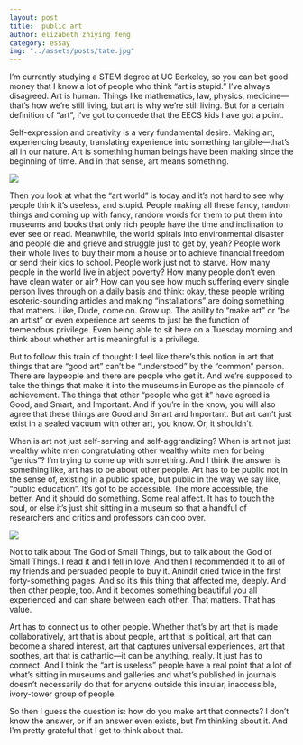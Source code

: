 ```yaml
---
layout: post
title:  public art
author: elizabeth zhiying feng
category: essay
img: "../assets/posts/tate.jpg"
---
```


I’m currently studying a STEM degree at UC Berkeley, so you can bet good money that I know a lot of people who think “art is stupid.” I’ve always disagreed. Art is human. Things like mathematics, law, physics, medicine—that’s how we’re still living, but art is why we’re still living. But for a certain definition of “art”, I’ve got to concede that the EECS kids have got a point.

Self-expression and creativity is a very fundamental desire. Making art, experiencing beauty, translating experience into something tangible—that’s all in our nature. Art is something human beings have been making since the beginning of time. And in that sense, art means something.


![](https://frontiersinblog.files.wordpress.com/2018/03/frontiers-in-psychology-cave-art-origin-modern-language.jpg)


Then you look at what the “art world” is today and it’s not hard to see why people think it’s useless, and stupid. People making all these fancy, random things and coming up with fancy, random words for them to put them into museums and books that only rich people have the time and inclination to ever see or read. Meanwhile, the world spirals into environmental disaster and people die and grieve and struggle just to get by, yeah? People work their whole lives to buy their mom a house or to achieve financial freedom or send their kids to school. People work just not to starve. How many people in the world live in abject poverty? How many people don’t even have clean water or air? How can you see how much suffering every single person lives through on a daily basis and think: okay, these people writing esoteric-sounding articles and making “installations” are doing something that matters. Like, Dude, come on. Grow up. The ability to “make art” or “be an artist” or even experience art seems to just be the function of tremendous privilege. Even being able to sit here on a Tuesday morning and think about whether art is meaningful is a privilege.

But to follow this train of thought: I feel like there’s this notion in art that things that are “good art” can’t be “understood” by the “common” person. There are laypeople and there are people who get it. And we’re supposed to take the things that make it into the museums in Europe as the pinnacle of achievement. The things that other “people who get it” have agreed is Good, and Smart, and Important. And if you’re in the know, you will also agree that these things are Good and Smart and Important. But art can’t just exist in a sealed vacuum with other art, you know. Or, it shouldn’t.

When is art not just self-serving and self-aggrandizing? When is art not just wealthy white men congratulating other wealthy white men for being “genius”? I’m trying to come up with something. And I think the answer is something like, art has to be about other people. Art has to be public not in the sense of, existing in a public space, but public in the way we say like, “public education”. It’s got to be accessible. The more accessible, the better. And it should do something. Some real affect. It has to touch the soul, or else it’s just shit sitting in a museum so that a handful of researchers and critics and professors can coo over.


![](https://paper-attachments.dropbox.com/s_CFB1C811000DD2531EC5FC5563DFEA6761FB4444451945A04A04C549D9354282_1605642270366_do+something.jpg)


Not to talk about The God of Small Things, but to talk about the God of Small Things. I read it and I fell in love. And then I recommended it to all of my friends and persuaded people to buy it. Anindit cried twice in the first forty-something pages. And so it’s this thing that affected me, deeply. And then other people, too. And it becomes something beautiful you all experienced and can share between each other. That matters. That has value.

Art has to connect us to other people. Whether that’s by art that is made collaboratively, art that is about people, art that is political, art that can become a shared interest, art that captures universal experiences, art that soothes, art that is cathartic—it can be anything, really. It just has to connect. And I think the “art is useless” people have a real point that a lot of what’s sitting in museums and galleries and what’s published in journals doesn’t necessarily do that for anyone outside this insular, inaccessible, ivory-tower group of people.

So then I guess the question is: how do you make art that connects? I don’t know the answer, or if an answer even exists, but I’m thinking about it. And I'm pretty grateful that I get to think about that.
